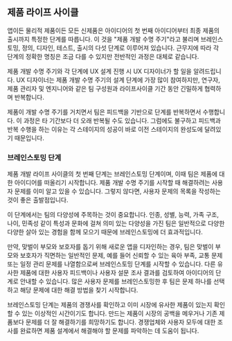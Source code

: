 ## 제품 라이프 사이클

앱이든 물리적 제품이든 모든 신제품은 아이디어의 첫 번째 아이디어부터 최종 제품의 출시까지 특정한 단계를 따릅니다. 이 것을 "제품 개발 수명 주기"라고 불리며 브레인스토밍, 정의, 디자인, 테스트, 출시의 다섯 단계로 이루어져 있습니다. 근무지에 따라 각 단계의 정확한 명칭은 조금 다를 수 있지만 전반적인 과정은 대체로 같습니다.

제품 개발 수명 주기와 각 단계에 UX 설계 진행 시 UX 디자이너가 할 일을 알려드립니다.
UX 디자이너는 제품 개발 수명 주기의 설계 단계에 가장 많이 참여하지만, 연구자, 제품 관리자 및 엔지니어와 같은 팀 구성원과 라이프사이클 기간 동안 긴밀하게 협력하며 반복합니다.

제품이 개발 수명 주기를 거치면서 팀은 피드백을 기반으로 단계를 반복하면서 수행합니다. 이 과정은 타 기간보다 더 오래 반복될 수도 있습니다. 그럼에도 불구하고 피드백과 반복 수행을 하는 이유는 각 스테이지의 성공이 바로 이전 스테이지의 완성도에 달려있기 때문입니다.

### 브레인스토밍 단계

제품 개발 라이프 사이클의 첫 번째 단계는 브레인스토밍 단계이며, 이때 팀은 제품에 대한 아이디어를 떠올리기 시작합니다. 제품 개발 수명 주기를 시작할 때 해결하려는 사용자 문제를 이미 알고 있을 수 있습니다. 그렇지 않다면, 사용자 문제의 목록을 작성하는 것이 좋은 출발점입니다.

이 단계에서는 팀의 다양성에 주목하는 것이 중요합니다. 인종, 성별, 능력, 가족 구조, 나이, 민족성 같이 특성과 문화에 걸쳐 의미 있는 다양성을 가진 팀은 일반적으로 다양한 다양한 살아 있는 경험을 함께 모으기 때문에 브레인스토밍에 더 효과적입니다.

만약, 맞벌이 부모와 보호자를 돕기 위해 새로운 앱을 디자인하는 경우, 팀은 맞벌이 부모와 보호자가 직면하는 일반적인 문제, 예를 들어 신뢰할 수 있는 육아 부족, 교통 문제 또는 일정 관리 문제를 나열함으로써 브레인스토밍 단계를 시작할 수 있습니다. 다른 유사한 제품에 대한 사용자 피드백이나 사용자 설문 조사 결과를 검토하여 아이디어의 단계로 안내할 수 있습니다. 많은 사용자 문제를 브레인스토밍한 후 팀은 문제 하나를 선택하고 해당 문제에 대한 해결 방법을 찾기 시작합니다.

브레인스토밍 단계는 제품의 경쟁사를 확인하고 이미 시장에 유사한 제품이 있는지 확인할 수 있는 이상적인 시간이기도 합니다. 만드는 제품이 시장의 공백을 메우거나 기존 제품보다 문제를 더 잘 해결하기를 희망하기도 합니다. 경쟁업체와 사용자 모두에 대한 조사를 완료하면 제품 설계에서 해결해야 할 문제를 파악하는 데 도움이 됩니다.


